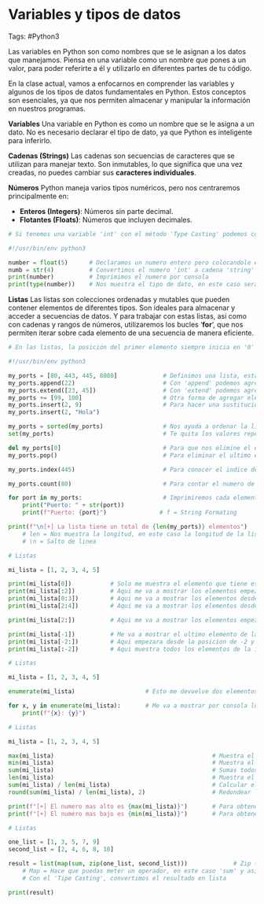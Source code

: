 # Variables y tipos de datos 

Tags: #Python3 

Las variables en Python son como nombres que se le asignan a los datos que manejamos. Piensa en una variable como un nombre que pones a un valor, para poder referirte a él y utilizarlo en diferentes partes de tu código.

En la clase actual, vamos a enfocarnos en comprender las variables y algunos de los tipos de datos fundamentales en Python. Estos conceptos son esenciales, ya que nos permiten almacenar y manipular la información en nuestros programas.

**Variables**
Una variable en Python es como un nombre que se le asigna a un dato. No es necesario declarar el tipo de dato, ya que Python es inteligente para inferirlo.

**Cadenas (Strings)**
Las cadenas son secuencias de caracteres que se utilizan para manejar texto. Son inmutables, lo que significa que una vez creadas, no puedes cambiar sus **caracteres individuales**.

**Números**
Python maneja varios tipos numéricos, pero nos centraremos principalmente en:
- **Enteros (Integers)**: Números sin parte decimal.
- **Flotantes (Floats)**: Números que incluyen decimales.

```python 
# Si tenemos una variable 'int' con el método 'Type Casting' podemos convertirla a 'float'

#!/usr/bin/env python3

number = float(5)      # Declaramos un numero entero pero colocandole el float, este sera un numero flotante 
numb = str(4)          # Convertimos el numero 'int' a cadena 'string'
print(number)          # Imprimimos el numero por consola
print(type(number))    # Nos muestra el tipo de dato, en este caso será flotante y no entero 

```

**Listas**
Las listas son colecciones ordenadas y mutables que pueden contener elementos de diferentes tipos. Son ideales para almacenar y acceder a secuencias de datos.
Y para trabajar con estas listas, así como con cadenas y rangos de números, utilizaremos los bucles ‘**for**‘, que nos permiten iterar sobre cada elemento de una secuencia de manera eficiente.

```python
# En las listas, la posición del primer elemento siempre inicia en '0'  --> [0 1 2 3 4 5 ...]

#!/usr/bin/env python3

my_ports = [80, 443, 445, 8080]             # Definimos una lista, esta tambien puede ser una lista vacia
my_ports.append(22)                         # Con 'append' podemos agregar un valor a la lista, este valor es agregado al final
my_ports.extend([23, 45])                   # Con 'extend' podemos agregar varios valores a la vez a la lista
my_ports += [99, 100]                       # Otra forma de agregar elementos a la lista 
my_ports.insert(2, 9)                       # Para hacer una sustitucion de un valor en una posicion especifica (Posicion, Valor), Pd: No borras el valor anterior
my_ports.insert(2, "Hola")

my_ports = sorted(my_ports)                 # Nos ayuda a ordenar la lista 
set(my_ports)                               # Te quita los valores repetidos de la lista pero te la convierte en un 'set = {}'

del my_ports[0]                             # Para que nos elimine el elemento de la lista que en su posición es 0 (primer elemento)
my_ports.pop()                              # Para eliminar el ultimo elemento de la lista 

my_ports.index(445)                         # Para conocer el indice de ese elemento (Posicion en la lista), 'si hay elementos repetidos, solo te muestra el primero'

my_ports.count(80)                          # Para contar el numero de veces que sale ese valor en la lista 

for port in my_ports:                       # Imprimiremos cada elemento de la lista
	print("Puerto: " + str(port))           
	print(f"Puerto: {port}")               # f = String Formating

print(f"\n[+] La lista tiene un total de {len(my_ports)} elementos")     
	# len = Nos muestra la longitud, en este caso la longitud de la lista 
	# \n = Salto de linea

```

```python
# Listas 

mi_lista = [1, 2, 3, 4, 5]

print(mi_lista[0])           # Solo me muestra el elemento que tiene esa posicion 
print(mi_lista[:2])          # Aqui me va a mostrar los elementos empezando de izquierda hasta la posicion 2 (-1)
print(mi_lista[0:3])         # Aqui me va a mostrar los elementos desde la posicion 0 hasta la 3 (-1)
print(mi_lista[2:4])         # Aqui me va a mostrar los elementos desde la posicion 2 hasta la 4 (-1)

print(mi_lista[2:])          # Aqui me va a mostrar los elementos empezando desde la posicion 2 hasta donde termina la lista

print(mi_lista[-1])          # Me va a mostrar el ultimo elemento de la lista ya que '-1' significa: Empezar desde el final 
print(mi_lista[-2:])         # Aqui empezara desde la posicion de -2 y terminara con todos los elementos de la derecha 
print(mi_lista[:-2])         # Aqui muestra todos los elementos de la izquierda y termina en la posicion -2, pero ese elemento (-2) no se cuenta
```

```python
# Listas 

mi_lista = [1, 2, 3, 4, 5]

enumerate(mi_lista)                    # Esto me devuelve dos elementos (indices y los valores de la lista) 

for x, y in enumerate(mi_lista):       # Me va a mostrar por consola los indice y valores de la lista (x = indices, y = valores)
	print(f"{x}: {y}")
```

```python 
# Listas 

mi_lista = [1, 2, 3, 4, 5]

max(mi_lista)                                             # Muestra el valor maximo de la lista
min(mi_lista)                                             # Muestra el valor minimo de la lista 
sum(mi_lista)                                             # Sumas todos los valores de la lista
len(mi_lista)                                             # Muestra el total de elementos en la lista 
sum(mi_lista) / len(mi_lista)                             # Calcular el promedio 
round(sum(mi_lista) / len(mi_lista), 2)                   # Redondear los decimales en este caso a 'dos' elementos 

print(f"[+] El numero mas alto es {max(mi_lista)}")       # Para obtener el valor mas alto de la lista  
print(f"[+] El numero mas bajo es {min(mi_lista)}")       # Para obtener el valor mas bajo de la lista
```

```python 
# Listas 

one_list = [1, 3, 5, 7, 9]
second_list = [2, 4, 6, 8, 10]

result = list(map(sum, zip(one_list, second_list)))             # Zip te junta los valores en tuplas, ejemplo: (1, 2), (3, 4)
	# Map = Hace que puedas meter un operador, en este caso 'sum' y asi sumara los elementos del zip 
	# Con el 'Tipe Casting', convertimos el resultado en lista 

print(result)
```